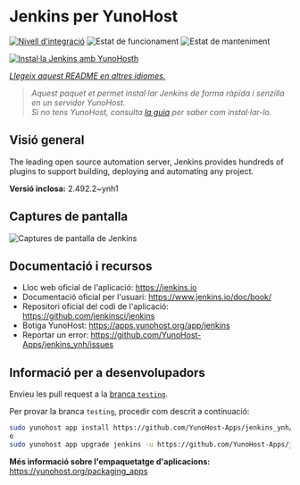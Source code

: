 <!--
N.B.: Aquest README ha estat generat automàticament per <https://github.com/YunoHost/apps/tree/master/tools/readme_generator>
NO s'ha de modificar manualment.
-->

# Jenkins per YunoHost

[![Nivell d'integració](https://apps.yunohost.org/badge/integration/jenkins)](https://ci-apps.yunohost.org/ci/apps/jenkins/)
![Estat de funcionament](https://apps.yunohost.org/badge/state/jenkins)
![Estat de manteniment](https://apps.yunohost.org/badge/maintained/jenkins)

[![Instal·la Jenkins amb YunoHosth](https://install-app.yunohost.org/install-with-yunohost.svg)](https://install-app.yunohost.org/?app=jenkins)

*[Llegeix aquest README en altres idiomes.](./ALL_README.md)*

> *Aquest paquet et permet instal·lar Jenkins de forma ràpida i senzilla en un servidor YunoHost.*  
> *Si no tens YunoHost, consulta [la guia](https://yunohost.org/install) per saber com instal·lar-lo.*

## Visió general

The leading open source automation server, Jenkins provides hundreds of plugins to support building, deploying and automating any project. 


**Versió inclosa:** 2.492.2~ynh1

## Captures de pantalla

![Captures de pantalla de Jenkins](./doc/screenshots/screenshot1.png)

## Documentació i recursos

- Lloc web oficial de l'aplicació: <https://jenkins.io>
- Documentació oficial per l'usuari: <https://www.jenkins.io/doc/book/>
- Repositori oficial del codi de l'aplicació: <https://github.com/jenkinsci/jenkins>
- Botiga YunoHost: <https://apps.yunohost.org/app/jenkins>
- Reportar un error: <https://github.com/YunoHost-Apps/jenkins_ynh/issues>

## Informació per a desenvolupadors

Envieu les pull request a la [branca `testing`](https://github.com/YunoHost-Apps/jenkins_ynh/tree/testing).

Per provar la branca `testing`, procedir com descrit a continuació:

```bash
sudo yunohost app install https://github.com/YunoHost-Apps/jenkins_ynh/tree/testing --debug
o
sudo yunohost app upgrade jenkins -u https://github.com/YunoHost-Apps/jenkins_ynh/tree/testing --debug
```

**Més informació sobre l'empaquetatge d'aplicacions:** <https://yunohost.org/packaging_apps>
